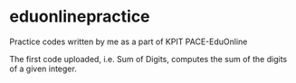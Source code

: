# eduonlinepractice
Practice codes written by me as a part of KPIT PACE-EduOnline 

The first code uploaded, i.e. Sum of Digits, computes the sum of the digits of a given integer.
